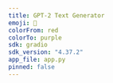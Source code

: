```yaml
---
title: GPT-2 Text Generator
emoji: 🤖
colorFrom: red
colorTo: purple
sdk: gradio
sdk_version: "4.37.2"
app_file: app.py
pinned: false
---
```

